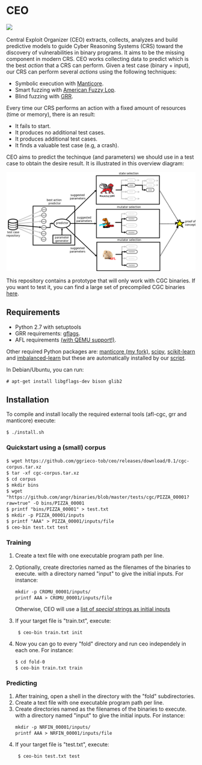 # CEO 

<img src="https://image.freepik.com/free-icon/suit-and-tie-outfit_318-42494.jpg" width="150">

Central Exploit Organizer (CEO) extracts, collects, analyzes and build predictive models to guide Cyber Reasoning Systems (CRS) toward the discovery of vulnerabilities in binary programs. It aims to be the missing component in modern CRS.
CEO works collecting data to predict which is the best *action* that a CRS can perform. Given a test case (binary + input), our CRS can perform several *actions* using the following techniques:

* Symbolic execution with [Manticore](https://github.com/trailofbits/manticore).
* Smart fuzzing with [American Fuzzy Lop](http://lcamtuf.coredump.cx/afl/).
* Blind fuzzing with [GRR](https://github.com/trailofbits/grr).

Every time our CRS performs an action with a fixed amount of resources (time or memory), there is an result:

* It fails to start.
* It produces no additional test cases.
* It produces additional test cases.
* It finds a valuable test case (e.g, a crash).

CEO aims to predict the techinque (and parameters) we should use in a test case to obtain the desire result. It is illustrated in this overview diagram:

![overview](https://github.com/trailofbits/ceo/blob/master/docs/discovery-overview.png)


This repository contains a prototype that will only work with CGC binaries. If you want to test it, you can find a large set of precompiled CGC binaries [here](https://github.com/zardus/cgc-bins).

## Requirements

* Python 2.7 with setuptools
* GRR requirements: [gflags](https://github.com/gflags/gflags). 
* AFL requirements [(with QEMU support!)](https://github.com/ggrieco-tob/afl-cgc/blob/master/qemu_mode/build_qemu_support.sh#L33).

Other required Python packages are: [manticore (my fork)](https://github.com/ggrieco-tob/manticore), 
[scipy](https://scipy.org/), [scikit-learn](http://scikit-learn.org/) and 
[imbalanced-learn](http://imbalanced-learn.org) but these are automatically installed
by our [script](https://github.com/ggrieco-tob/ceo/blob/master/install.sh).

In Debian/Ubuntu, you can run:

```
# apt-get install libgflags-dev bison glib2
```

## Installation

To compile and install locally the required external tools (afl-cgc, grr and manticore) 
execute:

```
$ ./install.sh
```

### Quickstart using a (small) corpus 

```
$ wget https://github.com/ggrieco-tob/ceo/releases/download/0.1/cgc-corpus.tar.xz
$ tar -xf cgc-corpus.tar.xz
$ cd corpus
$ mkdir bins
$ wget "https://github.com/angr/binaries/blob/master/tests/cgc/PIZZA_00001?raw=true" -O bins/PIZZA_00001
$ printf "bins/PIZZA_00001" > test.txt
$ mkdir -p PIZZA_00001/inputs
$ printf "AAA" > PIZZA_00001/inputs/file
$ ceo-bin test.txt test
```
### Training

1. Create a text file with one executable program path per line.
2. Optionally, create directories named as the filenames of the binaries to execute. 
   with a directory named "input" to give the initial inputs. For instance:
   ```
   mkdir -p CROMU_00001/inputs/
   printf AAA > CROMU_00001/inputs/file
   ```
   Otherwise, CEO will use a [list of *special* strings as initial inputs](https://github.com/minimaxir/big-list-of-naughty-strings) 
2. If your target file is "train.txt", execute:
   ```
    $ ceo-bin train.txt init
   ```
    
3. Now you can go to every "fold" directory and run ceo independely in each one. For instance: 
   ```
   $ cd fold-0
   $ ceo-bin train.txt train
   ```

### Predicting

1. After training, open a shell in the directory with the "fold" subdirectories.
2. Create a text file with one executable program path per line.
3. Create directories named as the filenames of the binaries to execute. 
   with a directory named "input" to give the initial inputs. For instance:
   ```
   mkdir -p NRFIN_00001/inputs/
   printf AAA > NRFIN_00001/inputs/file
   ```
4. If your target file is "test.txt", execute:
   ```
    $ ceo-bin test.txt test
   ```
